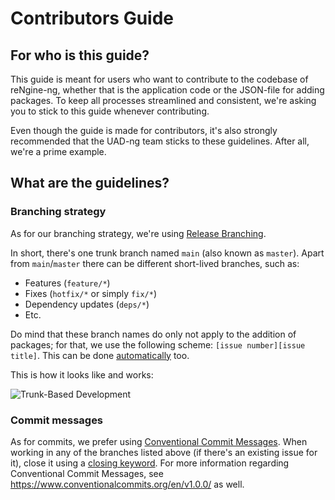 # Contributors Guide

## For who is this guide?

This guide is meant for users who want to contribute to the codebase of reNgine-ng, whether that is the application code or the JSON-file for adding packages. To keep all processes streamlined and consistent, we're asking you to stick to this guide whenever contributing.

Even though the guide is made for contributors, it's also strongly recommended that the UAD-ng team sticks to these guidelines. After all, we're a prime example.

## What are the guidelines?

### Branching strategy

As for our branching strategy, we're using [Release Branching](https://www.split.io/blog/the-basics-of-release-branching/).

In short, there's one trunk branch named `main` (also known as `master`). Apart from `main`/`master` there can be different short-lived branches, such as:

- Features (`feature/*`)
- Fixes (`hotfix/*` or simply `fix/*`)
- Dependency updates (`deps/*`)
- Etc.

Do mind that these branch names do only not apply to the addition of packages; for that, we use the following scheme: `[issue number][issue title]`. This can be done [automatically](https://docs.github.com/en/issues/tracking-your-work-with-issues/creating-a-branch-for-an-issue) too.

This is how it looks like and works:

![Trunk-Based Development](https://trunkbaseddevelopment.com/trunk1c.png)

### Commit messages

As for commits, we prefer using [Conventional Commit Messages](https://gist.github.com/qoomon/5dfcdf8eec66a051ecd85625518cfd13). When working in any of the branches listed above (if there's an existing issue for it), close it using a [closing keyword](https://docs.github.com/en/issues/tracking-your-work-with-issues/linking-a-pull-request-to-an-issue#linking-a-pull-request-to-an-issue-using-a-keyword). For more information regarding Conventional Commit Messages, see <https://www.conventionalcommits.org/en/v1.0.0/> as well.
